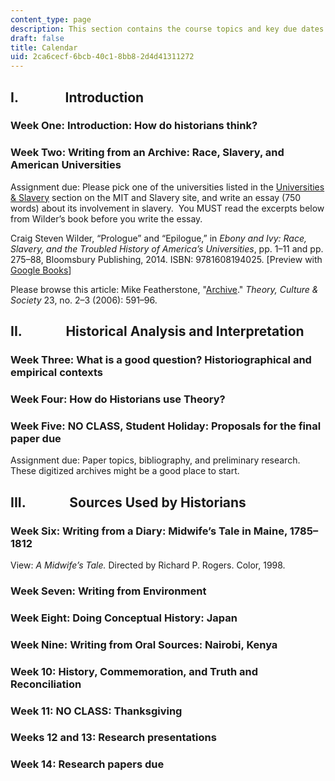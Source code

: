 ```yaml
---
content_type: page
description: This section contains the course topics and key due dates.
draft: false
title: Calendar
uid: 2ca6cecf-6bcb-40c1-8bb8-2d4d41311272
---
```

## I.               Introduction

### Week One: Introduction: How do historians think?

### Week Two: Writing from an Archive: Race, Slavery, and American Universities

Assignment due: Please pick one of the universities listed in the [Universities & Slavery](https://libraries.mit.edu/mit-and-slavery/universities-and-slavery/) section on the MIT and Slavery site, and write an essay (750 words) about its involvement in slavery.  You MUST read the excerpts below from Wilder’s book before you write the essay.

Craig Steven Wilder, “Prologue” and “Epilogue,” in *Ebony and Ivy: Race, Slavery, and the Troubled History of America’s Universities*, pp. 1–11 and pp. 275–88, Bloomsbury Publishing, 2014. ISBN: ‎9781608194025. \[Preview with [Google Books](https://www.google.com/books/edition/Ebony_and_Ivy/8abHAAAAQBAJ?hl=en&gbpv=1)\]

Please browse this article: Mike Featherstone, "[Archive](https://journals.sagepub.com/doi/abs/10.1177/0263276406023002106)." *Theory, Culture & Society* 23, no. 2–3 (2006): 591–96.  

## II.              Historical Analysis and Interpretation

### Week Three: What is a good question? Historiographical and empirical contexts

### Week Four: How do Historians use Theory?

### Week Five: NO CLASS, Student Holiday: Proposals for the final paper due

Assignment due: Paper topics, bibliography, and preliminary research. These digitized archives might be a good place to start.

## III.              Sources Used by Historians

### Week Six: Writing from a Diary: Midwife’s Tale in Maine, 1785–1812

View: *A Midwife’s Tale.* Directed by Richard P. Rogers. Color, 1998.

### Week Seven: Writing from Environment

### Week Eight: Doing Conceptual History: Japan

### Week Nine: Writing from Oral Sources: Nairobi, Kenya

### Week 10: History, Commemoration, and Truth and Reconciliation

### Week 11: NO CLASS: Thanksgiving

### Weeks 12 and 13: Research presentations

### Week 14: Research papers due